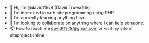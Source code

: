 - 👋 Hi, I’m @davidt1978 (David Truesdale)
- 👀 I’m interested in web site programming using PHP.
- 🌱 I’m currently learning anything I can.
- 💞️ I’m looking to collaborate on anything where I can help someone. 
- 📫 How to reach me davidt1978@gmail.com or visit my site at siteproject.online

<!---
davidt1978/davidt1978 is a ✨ special ✨ repository because its `README.md` (this file) appears on your GitHub profile.
You can click the Preview link to take a look at your changes.
--->
